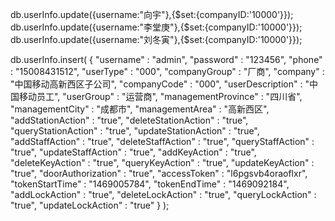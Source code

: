 db.userInfo.update({username:"向宇"},{$set:{companyID:'10000'}});
db.userInfo.update({username:"李堂庚"},{$set:{companyID:'10000'}});
db.userInfo.update({username:"刘冬寅"},{$set:{companyID:'10000'}});


db.userInfo.insert(
{
        "username" : "admin",
        "password" : "123456",
        "phone" : "15008431512",
        "userType" : "000",
        "companyGroup" : "厂商",
        "company" : "中国移动高新西区子公司",
        "companyCode" : "000",
        "userDescription" : "中国移动员工",
        "userGroup" : "运营商",
        "managementProvince" : "四川省",
        "managementCity" : "成都市",
        "managementArea" : "高新西区",
        "addStationAction" : "true",
        "deleteStationAction" : "true",
        "queryStationAction" : "true",
        "updateStationAction" : "true",
        "addStaffAction" : "true",
        "deleteStaffAction" : "true",
        "queryStaffAction" : "true",
        "updateStaffAction" : "true",
        "addKeyAction" : "true",
        "deleteKeyAction" : "true",
        "queryKeyAction" : "true",
        "updateKeyAction" : "true",
        "doorAuthorization" : "true",
        "accessToken" : "l6pgsvb4oraoflxr",
        "tokenStartTime" : "1469005784",
        "tokenEndTime" : "1469092184",
        "addLockAction" : "true",
        "deleteLockAction" : "true",
        "queryLockAction" : "true",
        "updateLockAction" : "true"
}
);
